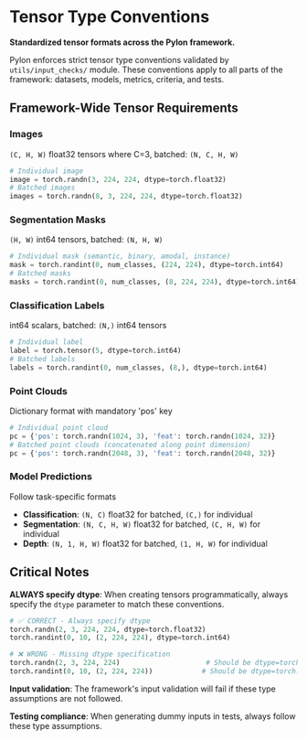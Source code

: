 # Tensor Type Conventions

**Standardized tensor formats across the Pylon framework.**

Pylon enforces strict tensor type conventions validated by `utils/input_checks/` module. These conventions apply to all parts of the framework: datasets, models, metrics, criteria, and tests.

## Framework-Wide Tensor Requirements

### Images
`(C, H, W)` float32 tensors where C=3, batched: `(N, C, H, W)`

```python
# Individual image
image = torch.randn(3, 224, 224, dtype=torch.float32)
# Batched images  
images = torch.randn(8, 3, 224, 224, dtype=torch.float32)
```

### Segmentation Masks
`(H, W)` int64 tensors, batched: `(N, H, W)`

```python
# Individual mask (semantic, binary, amodal, instance)
mask = torch.randint(0, num_classes, (224, 224), dtype=torch.int64)
# Batched masks
masks = torch.randint(0, num_classes, (8, 224, 224), dtype=torch.int64)
```

### Classification Labels
int64 scalars, batched: `(N,)` int64 tensors

```python
# Individual label
label = torch.tensor(5, dtype=torch.int64)
# Batched labels
labels = torch.randint(0, num_classes, (8,), dtype=torch.int64)
```

### Point Clouds
Dictionary format with mandatory 'pos' key

```python
# Individual point cloud
pc = {'pos': torch.randn(1024, 3), 'feat': torch.randn(1024, 32)}
# Batched point clouds (concatenated along point dimension)
pc = {'pos': torch.randn(2048, 3), 'feat': torch.randn(2048, 32)}
```

### Model Predictions
Follow task-specific formats

- **Classification**: `(N, C)` float32 for batched, `(C,)` for individual
- **Segmentation**: `(N, C, H, W)` float32 for batched, `(C, H, W)` for individual
- **Depth**: `(N, 1, H, W)` float32 for batched, `(1, H, W)` for individual

## Critical Notes

**ALWAYS specify dtype**: When creating tensors programmatically, always specify the `dtype` parameter to match these conventions.

```python
# ✅ CORRECT - Always specify dtype
torch.randn(2, 3, 224, 224, dtype=torch.float32)
torch.randint(0, 10, (2, 224, 224), dtype=torch.int64)

# ❌ WRONG - Missing dtype specification
torch.randn(2, 3, 224, 224)                     # Should be dtype=torch.float32
torch.randint(0, 10, (2, 224, 224))            # Should be dtype=torch.int64
```

**Input validation**: The framework's input validation will fail if these type assumptions are not followed.

**Testing compliance**: When generating dummy inputs in tests, always follow these type assumptions.

